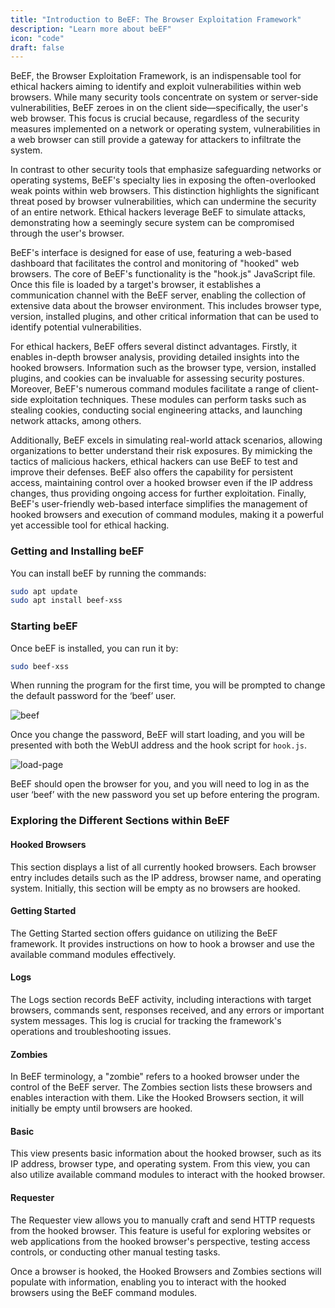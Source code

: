 ```yaml
---
title: "Introduction to BeEF: The Browser Exploitation Framework"
description: "Learn more about beEF"
icon: "code"
draft: false
---
```


BeEF, the Browser Exploitation Framework, is an indispensable tool for ethical hackers aiming to identify and exploit vulnerabilities within web browsers. While many security tools concentrate on system or server-side vulnerabilities, BeEF zeroes in on the client side—specifically, the user's web browser. This focus is crucial because, regardless of the security measures implemented on a network or operating system, vulnerabilities in a web browser can still provide a gateway for attackers to infiltrate the system.

In contrast to other security tools that emphasize safeguarding networks or operating systems, BeEF's specialty lies in exposing the often-overlooked weak points within web browsers. This distinction highlights the significant threat posed by browser vulnerabilities, which can undermine the security of an entire network. Ethical hackers leverage BeEF to simulate attacks, demonstrating how a seemingly secure system can be compromised through the user's browser.

BeEF's interface is designed for ease of use, featuring a web-based dashboard that facilitates the control and monitoring of "hooked" web browsers. The core of BeEF's functionality is the "hook.js" JavaScript file. Once this file is loaded by a target's browser, it establishes a communication channel with the BeEF server, enabling the collection of extensive data about the browser environment. This includes browser type, version, installed plugins, and other critical information that can be used to identify potential vulnerabilities.

For ethical hackers, BeEF offers several distinct advantages. Firstly, it enables in-depth browser analysis, providing detailed insights into the hooked browsers. Information such as the browser type, version, installed plugins, and cookies can be invaluable for assessing security postures. Moreover, BeEF's numerous command modules facilitate a range of client-side exploitation techniques. These modules can perform tasks such as stealing cookies, conducting social engineering attacks, and launching network attacks, among others.

Additionally, BeEF excels in simulating real-world attack scenarios, allowing organizations to better understand their risk exposures. By mimicking the tactics of malicious hackers, ethical hackers can use BeEF to test and improve their defenses. BeEF also offers the capability for persistent access, maintaining control over a hooked browser even if the IP address changes, thus providing ongoing access for further exploitation. Finally, BeEF's user-friendly web-based interface simplifies the management of hooked browsers and execution of command modules, making it a powerful yet accessible tool for ethical hacking.

### Getting and Installing beEF

You can install beEF by running the commands:
```sh
sudo apt update
sudo apt install beef-xss
```

### Starting beEF

Once beEF is installed, you can run it by:
```sh
sudo beef-xss
```
When running the program for the first time, you will be prompted to change the default password for the ‘beef’ user. 

![beef](https://i.imgur.com/r6zBl6O.png)


Once you change the password, BeEF will start loading, and you will be presented with both the WebUI address and the hook script for `hook.js`.

![load-page](https://i.imgur.com/HpAAUfm.png)

BeEF should open the browser for you, and you will need to log in as the user ‘beef’ with the new password you set up before entering the program.

### Exploring the Different Sections within BeEF

#### Hooked Browsers
This section displays a list of all currently hooked browsers. Each browser entry includes details such as the IP address, browser name, and operating system. Initially, this section will be empty as no browsers are hooked.

#### Getting Started
The Getting Started section offers guidance on utilizing the BeEF framework. It provides instructions on how to hook a browser and use the available command modules effectively.

#### Logs
The Logs section records BeEF activity, including interactions with target browsers, commands sent, responses received, and any errors or important system messages. This log is crucial for tracking the framework's operations and troubleshooting issues.

#### Zombies
In BeEF terminology, a "zombie" refers to a hooked browser under the control of the BeEF server. The Zombies section lists these browsers and enables interaction with them. Like the Hooked Browsers section, it will initially be empty until browsers are hooked.

#### Basic
This view presents basic information about the hooked browser, such as its IP address, browser type, and operating system. From this view, you can also utilize available command modules to interact with the hooked browser.

#### Requester
The Requester view allows you to manually craft and send HTTP requests from the hooked browser. This feature is useful for exploring websites or web applications from the hooked browser's perspective, testing access controls, or conducting other manual testing tasks.

Once a browser is hooked, the Hooked Browsers and Zombies sections will populate with information, enabling you to interact with the hooked browsers using the BeEF command modules.